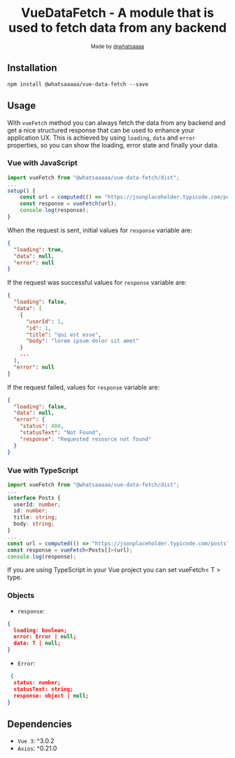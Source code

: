<h1 align="center">VueDataFetch - A module that is used to fetch data from any backend</h1>

<p align="center">
  <sub>Made by <a href="https://github.com/whatsaaaa">@whatsaaaa</a>
</p>

## Installation

```ssh
npm install @whatsaaaaa/vue-data-fetch --save
```

## Usage

With `vueFetch` method you can always fetch the data from any backend and get a nice structured response that can be used to enhance your application UX. This is achieved by using `loading`, `data` and `error` properties, so you can show the loading, error state and finally your data.

### Vue with JavaScript

```javascript
import vueFetch from "@whatsaaaaa/vue-data-fetch/dist";
...
setup() {
    const url = computed(() => "https://jsonplaceholder.typicode.com/posts");
    const response = vueFetch(url);
    console.log(response);
}
```

When the request is sent, initial values for `response` variable are:

```json
{
  "loading": true,
  "data": null,
  "error": null
}
```

If the request was successful values for `response` variable are:

```json
{
  "loading": false,
  "data": [
    {
      "userId": 1,
      "id": 1,
      "title": "qui est esse",
      "body": "lorem ipsum dolor sit amet"
    }
    ...
  ],
  "error": null
}
```

If the request failed, values for `response` variable are:

```json
{
  "loading": false,
  "data": null,
  "error": {
    "status": 404,
    "statusText": "Not Found",
    "response": "Requested resource not found"
  }
}
```

### Vue with TypeScript

```typescript
import vueFetch from "@whatsaaaaa/vue-data-fetch/dist";
...
interface Posts {
  userId: number;
  id: number;
  title: string;
  body: string;
}
...
const url = computed(() => "https://jsonplaceholder.typicode.com/posts");
const response = vueFetch<Posts[]>(url);
console.log(response);
```

If you are using TypeScript in your Vue project you can set vueFetch< T > type.

### Objects

- `response`:

```json
{
  loading: boolean;
  error: Error | null;
  data: T | null;
}
```

- `Error`:

```json
 {
  status: number;
  statusText: string;
  response: object | null;
}
```

## Dependencies

- `Vue 3`: ^3.0.2
- `Axios`: ^0.21.0
